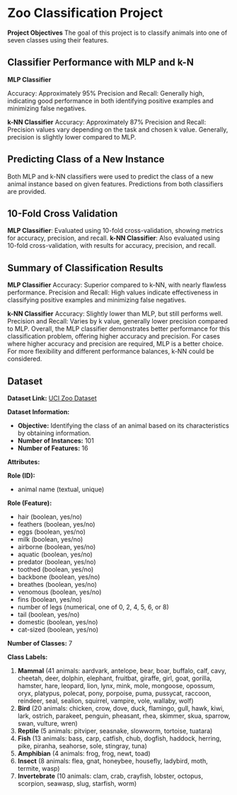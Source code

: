 # Zoo Classification Project

**Project Objectives**
The goal of this project is to classify animals into one of seven classes using their features.

## Classifier Performance with MLP and k-N
**MLP Classifier**

Accuracy: Approximately 95%
Precision and Recall: Generally high, indicating good performance in both identifying positive examples and minimizing false negatives.

**k-NN Classifier**
Accuracy: Approximately 87%
Precision and Recall: Precision values vary depending on the task and chosen k value. Generally, precision is slightly lower compared to MLP.

## Predicting Class of a New Instance
Both MLP and k-NN classifiers were used to predict the class of a new animal instance based on given features. Predictions from both classifiers are provided.

## 10-Fold Cross Validation
**MLP Classifier**: Evaluated using 10-fold cross-validation, showing metrics for accuracy, precision, and recall.
**k-NN Classifier**: Also evaluated using 10-fold cross-validation, with results for accuracy, precision, and recall.

## Summary of Classification Results
**MLP Classifier**
Accuracy: Superior compared to k-NN, with nearly flawless performance.
Precision and Recall: High values indicate effectiveness in classifying positive examples and minimizing false negatives.

**k-NN Classifier**
Accuracy: Slightly lower than MLP, but still performs well.
Precision and Recall: Varies by k value, generally lower precision compared to MLP.
Overall, the MLP classifier demonstrates better performance for this classification problem, offering higher accuracy and precision. For cases where higher accuracy and precision are required, MLP is a better choice. For more flexibility and different performance balances, k-NN could be considered.

## Dataset
**Dataset Link:** [UCI Zoo Dataset](https://archive.ics.uci.edu/dataset/111/zoo)

**Dataset Information:**
- **Objective:** Identifying the class of an animal based on its characteristics by obtaining information.
- **Number of Instances:** 101
- **Number of Features:** 16

**Attributes:**

**Role (ID):**
- animal name (textual, unique)

**Role (Feature):**
- hair (boolean, yes/no)
- feathers (boolean, yes/no)
- eggs (boolean, yes/no)
- milk (boolean, yes/no)
- airborne (boolean, yes/no)
- aquatic (boolean, yes/no)
- predator (boolean, yes/no)
- toothed (boolean, yes/no)
- backbone (boolean, yes/no)
- breathes (boolean, yes/no)
- venomous (boolean, yes/no)
- fins (boolean, yes/no)
- number of legs (numerical, one of 0, 2, 4, 5, 6, or 8)
- tail (boolean, yes/no)
- domestic (boolean, yes/no)
- cat-sized (boolean, yes/no)

**Number of Classes:** 7

**Class Labels:**
1. **Mammal** (41 animals: aardvark, antelope, bear, boar, buffalo, calf, cavy, cheetah, deer, dolphin, elephant, fruitbat, giraffe, girl, goat, gorilla, hamster, hare, leopard, lion, lynx, mink, mole, mongoose, opossum, oryx, platypus, polecat, pony, porpoise, puma, pussycat, raccoon, reindeer, seal, sealion, squirrel, vampire, vole, wallaby, wolf)
2. **Bird** (20 animals: chicken, crow, dove, duck, flamingo, gull, hawk, kiwi, lark, ostrich, parakeet, penguin, pheasant, rhea, skimmer, skua, sparrow, swan, vulture, wren)
3. **Reptile** (5 animals: pitviper, seasnake, slowworm, tortoise, tuatara)
4. **Fish** (13 animals: bass, carp, catfish, chub, dogfish, haddock, herring, pike, piranha, seahorse, sole, stingray, tuna)
5. **Amphibian** (4 animals: frog, frog, newt, toad)
6. **Insect** (8 animals: flea, gnat, honeybee, housefly, ladybird, moth, termite, wasp)
7. **Invertebrate** (10 animals: clam, crab, crayfish, lobster, octopus, scorpion, seawasp, slug, starfish, worm)




